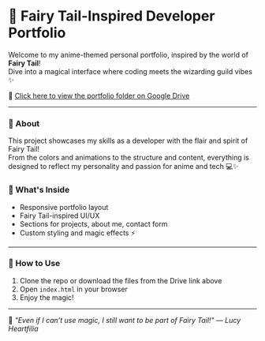 # 🌟 Fairy Tail-Inspired Developer Portfolio

Welcome to my anime-themed personal portfolio, inspired by the world of **Fairy Tail**!  
Dive into a magical interface where coding meets the wizarding guild vibes ✨

🔗 [Click here to view the portfolio folder on Google Drive](https://drive.google.com/drive/folders/1Uv9C1E7sZSHyqu80dNkQzhiCPtGLFLQm?usp=drive_link)

---

### 🧙 About

This project showcases my skills as a developer with the flair and spirit of Fairy Tail!  
From the colors and animations to the structure and content, everything is designed to reflect my personality and passion for anime and tech 💻✨

### 📁 What's Inside
- Responsive portfolio layout
- Fairy Tail-inspired UI/UX
- Sections for projects, about me, contact form
- Custom styling and magic effects ⚡

---

### 🚀 How to Use

1. Clone the repo or download the files from the Drive link above
2. Open `index.html` in your browser
3. Enjoy the magic!

---

🖤 *"Even if I can’t use magic, I still want to be part of Fairy Tail!" — Lucy Heartfilia*

